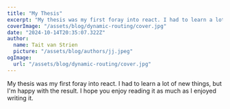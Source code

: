 ```yaml
---
title: "My Thesis"
excerpt: "My thesis was my first foray into react. I had to learn a lot of new things, but I'm happy with the result. I hope you enjoy reading it as much as I enjoyed writing it."
coverImage: "/assets/blog/dynamic-routing/cover.jpg"
date: "2024-10-14T20:35:07.322Z"
author:
  name: Tait van Strien
  picture: "/assets/blog/authors/jj.jpeg"
ogImage:
  url: "/assets/blog/dynamic-routing/cover.jpg"
---
```


My thesis was my first foray into react. I had to learn a lot of new things, but I'm happy with the result. I hope you enjoy reading it as much as I enjoyed writing it.
